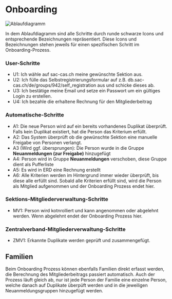 # Onboarding

![Ablaufdiagramm]("ablaufdiagramm.drawio.svg")

In dem Ablaufdiagramm sind alle Schritte durch runde schwarze Icons und entsprechende Bezeichnungen repräsentiert. Diese Icons und Bezeichnungen stehen jeweils für einen spezifischen Schritt im Onboarding-Prozess.

### User-Schritte
- U1: Ich wähle auf sac-cas.ch meine gewünschte Sektion aus.
- U2: Ich fülle das Selbstregistrierungsformular auf z.B. db.sac-cas.ch/de/groups/942/self_registration aus und schicke dieses ab.
- U3: Ich bestätige meine Email und setze ein Passwort um ein gültiges Login zu erstellen.
- U4: Ich bezahle die erhaltene Rechnung für den Mitgliederbeitrag

### Automatische-Schritte
- A1: Die neue Person wird auf ein bereits vorhandenes Duplikat überprüft. Falls kein Duplikat existiert, hat die Person das Kriterium erfüllt.
- A2: Das System überprüft ob die gewünschte Sektion eine manuelle Freigabe von Personen verlangt.
- A3 (Wird ggf. übersprungen): Die Person wurde in die Gruppe **Neuanmeldungen (zur Freigabe)** hinzugefügt
- A4: Person wird in Gruppe **Neuanmeldungen** verschoben, diese Gruppe dient als Pufferliste
- A5: Es wird in ERD eine Rechnung erstellt
- A6: Alle Kriterien werden im Hintergrund immer wieder überprüft, bis diese alle erfüllt sind. Sobald alle Kriterien erfüllt sind, wird die Person als Mitglied aufgenommen und der Onboarding Prozess endet hier.

### Sektions-Mitgliederverwaltung-Schritte
- MV1: Person wird kotnrolliert und kann angenommen oder abgelehnt werden. Wenn abgelehnt endet der Onboarding Prozess hier.

### Zentralverband-Mitgliederverwaltung-Schritte
- ZMV1: Erkannte Duplikate werden geprüft und zusammengefügt.


## Familien
Beim Onboarding Prozess können ebenfalls Familien direkt erfasst werden, die Berechnung des Mitgliederbeitrags passiert automatisch. Auch der Prozess läuft gleich ab, nur ist jede Person der Familie eine einzelne Person, welche danach auf Duplikate überpüft werden und in die jeweiligen Neuanmeldungsgruppen hinzugefügt werden.